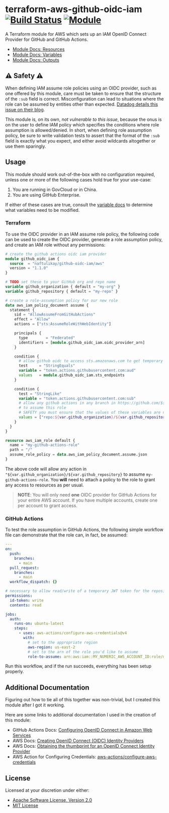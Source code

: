 # terraform-aws-github-oidc-iam [![Build Status][build.svg]][build] [![Module][module.svg]][module]

A Terraform module for AWS which sets up an IAM OpenID Connect Provider for GitHub and GitHub Actions.

 - [Module Docs: Resources](/docs/RESOURCES.md)
 - [Module Docs: Variables](/docs/VARIABLES.md)
 - [Module Docs: Outputs](/docs/OUTPUTS.md)

## ⚠️ Safety ⚠️

When defining IAM assume role policies using an OIDC provider, such as one offered by this module, care must be taken
to ensure that the structure of the `:sub` field is correct. Misconfiguration can lead to situations where the role
can be assumed by entities other than expected. [Datadog details this issue on their blog][datadog-blog].

This module is, on its own, _not vulnerable to this issue_, because the onus is on the user to define IAM policy which
specifies the conditions where role assumption is allowed/denied. In short, when defining role assumption policy, be
sure to write validation tests to assert that the format of the `:sub` field is exactly what you expect, and either
avoid wildcards altogether or use them sparingly.

## Usage

This module should work out-of-the-box with no configuration required, unless one or more of the following cases hold
true for your use-case:

 1. You are running in GovCloud or in China.
 2. You are using GitHub Enterprise.

If either of these cases are true, consult the [variable docs](/docs/VARIABLES.md) to determine what variables need
to be modified.

### Terraform

To use the OIDC provider in an IAM assume role policy, the following code can be used to create the OIDC provider,
generate a role assumption policy, and create an IAM role without any permissions:

```terraform
# create the github actions oidc iam provider
module github_oidc_iam {
  source  = "naftulikay/github-oidc-iam/aws"
  version = "1.1.0"
}

# TODO set these to your GitHub org and repo name
variable github_organization { default = "my-org" }
variable github_repository { default = "my-repo" }

# create a role-assumption policy for our new role
data aws_iam_policy_document assume {
  statement {
    sid = "AllowAssumeFromGitHubActions"
    effect = "Allow"
    actions = ["sts:AssumeRoleWithWebIdentity"]

    principals {
      type        = "Federated"
      identifiers = [module.github_oidc_iam.oidc_provider_arn]
    }

    condition {
      # allow github oidc to access sts.amazonaws.com to get temporary credentials for the IAM role
      test     = "StringEquals"
      variable = "token.actions.githubusercontent.com:aud"
      values   = module.github_oidc_iam.sts_endpoints
    }

    condition {
      test = "StringLike"
      variable = "token.actions.githubusercontent.com:sub"
      # allow any github actions in any branch in https://github.com/${var.github_organization}/${var.github_repository}
      # to assume this role
      # SAFETY you must ensure that the values of these variables are not empty and do not contain wildcards
      values = ["repo:${var.github_organization}/${var.github_repository}:*"]
    }
  }
}

resource aws_iam_role default {
  name = "my-github-actions-role"
  path = "/"
  assume_role_policy = data.aws_iam_policy_document.assume.json
}
```

The above code will allow any action in `"${var.github_organization}/${var.github_repository}` to assume 
`my-github-actions-role`. You **will** need to attach a policy to the role to grant any access to resources as per
usual.

> **NOTE**: You will only need **one** OIDC provider for GitHub Actions for your entire AWS account. If you have
> multiple accounts, create one per account to grant access.

### GitHub Actions

To test the role assumption in GitHub Actions, the following simple workflow file can demonstrate that the role can, in
fact, be assumed:

```yaml
---
on:
  push:
    branches:
      - main
  pull_request:
    branches:
      - main
  workflow_dispatch: {}

# necessary to allow read/write of a temporary JWT token for the repository in the action run
permissions:
  id-token: write
  contents: read

jobs:
  auth:
    runs-on: ubuntu-latest
    steps:
      - uses: aws-actions/configure-aws-credentials@v4
        with:
          # set to the appropriate region
          aws-region: us-east-2
          # set to the arn of the role you'd like to assume
          role-to-assume: arn:aws:iam::MY_NUMERIC_AWS_ACCOUNT_ID:role/my-github-actions-role
```

Run this workflow, and if the run succeeds, everything has been setup properly.

## Additional Documentation

Figuring out how to tie all of this together was non-trivial, but I created this module after I got it working.

Here are some links to additional documentation I used in the creation of this module:

 - GitHub Actions Docs: [Configuring OpenID Connect in Amazon Web Services](https://docs.github.com/en/actions/deployment/security-hardening-your-deployments/configuring-openid-connect-in-amazon-web-services)
 - AWS Docs: [Creating OpenID Connect (OIDC) Identity Providers](https://docs.aws.amazon.com/IAM/latest/UserGuide/id_roles_providers_create_oidc.html)
 - AWS Docs: [Obtaining the thumbprint for an OpenID Connect Identity Provider](https://docs.aws.amazon.com/IAM/latest/UserGuide/id_roles_providers_create_oidc_verify-thumbprint.html)
 - AWS Action for Configuring Credentials: [aws-actions/configure-aws-credentials](https://github.com/aws-actions/configure-aws-credentials#OIDC)

## License

Licensed at your discretion under either:

 - [Apache Software License, Version 2.0](./LICENSE-APACHE)
 - [MIT License](./LICENSE-MIT)

 [build]:     https://github.com/naftulikay/terraform-aws-github-oidc-iam/actions/workflows/terraform.yml
 [build.svg]: https://github.com/naftulikay/terraform-aws-github-oidc-iam/actions/workflows/terraform.yml/badge.svg
 [module]:     https://registry.terraform.io/modules/naftulikay/github-oidc-iam/aws/latest
 [module.svg]: https://img.shields.io/badge/terraform-module-purple
 [datadog-blog]: https://securitylabs.datadoghq.com/articles/exploring-github-to-aws-keyless-authentication-flaws/
 [aws-gh-oidc]: https://docs.github.com/en/actions/deployment/security-hardening-your-deployments/configuring-openid-connect-in-amazon-web-services
